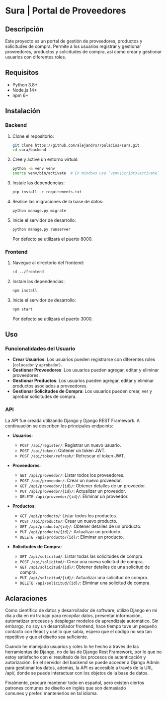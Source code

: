 # Sura | Portal de Proveedores

## Descripción

Este proyecto es un portal de gestión de proveedores, productos y solicitudes de compra. Permite a los usuarios
registrar y gestionar proveedores, productos y solicitudes de compra, así como crear y gestionar usuarios con diferentes
roles.

## Requisitos

- Python 3.8+
- Node.js 14+
- npm 6+

## Instalación

### Backend

1. Clone el repositorio:
    ```bash
    git clone https://github.com/alejandro77palacios/sura.git
    cd sura/backend
    ```

2. Cree y active un entorno virtual:
    ```bash
    python -m venv venv
    source venv/bin/activate  # En Windows usa `venv\Scripts\activate`
    ```

3. Instale las dependencias:
    ```bash
    pip install -r requirements.txt
    ```

4. Realice las migraciones de la base de datos:
    ```bash
    python manage.py migrate
    ```

5. Inicie el servidor de desarrollo:
    ```bash
    python manage.py runserver
    ```
   Por defecto se utilizará el puerto 8000.

### Frontend

1. Navegue al directorio del frontend:
    ```bash
    cd ../frontend
    ```

2. Instale las dependencias:
    ```bash
    npm install
    ```

3. Inicie el servidor de desarrollo:
    ```bash
    npm start
    ```
   Por defecto se utilizará el puerto 3000.

## Uso

### Funcionalidades del Usuario

- **Crear Usuarios**: Los usuarios pueden registrarse con diferentes roles (`colocador` y `aprobador`).
- **Gestionar Proveedores**: Los usuarios pueden agregar, editar y eliminar proveedores.
- **Gestionar Productos**: Los usuarios pueden agregar, editar y eliminar productos asociados a proveedores.
- **Gestionar Solicitudes de Compra**: Los usuarios pueden crear, ver y aprobar solicitudes de compra.

### API

La API fue creada utilizando Django y Django REST Framework. A continuación se describen los principales endpoints:

- **Usuarios**:
    - `POST /api/register/`: Registrar un nuevo usuario.
    - `POST /api/token/`: Obtener un token JWT.
    - `POST /api/token/refresh/`: Refrescar el token JWT.

- **Proveedores**:
    - `GET /api/proveedor/`: Listar todos los proveedores.
    - `POST /api/proveedor/`: Crear un nuevo proveedor.
    - `GET /api/proveedor/{id}/`: Obtener detalles de un proveedor.
    - `PUT /api/proveedor/{id}/`: Actualizar un proveedor.
    - `DELETE /api/proveedor/{id}/`: Eliminar un proveedor.

- **Productos**:
    - `GET /api/producto/`: Listar todos los productos.
    - `POST /api/producto/`: Crear un nuevo producto.
    - `GET /api/producto/{id}/`: Obtener detalles de un producto.
    - `PUT /api/producto/{id}/`: Actualizar un producto.
    - `DELETE /api/producto/{id}/`: Eliminar un producto.

- **Solicitudes de Compra**:
    - `GET /api/solicitud/`: Listar todas las solicitudes de compra.
    - `POST /api/solicitud/`: Crear una nueva solicitud de compra.
    - `GET /api/solicitud/{id}/`: Obtener detalles de una solicitud de compra.
    - `PUT /api/solicitud/{id}/`: Actualizar una solicitud de compra.
    - `DELETE /api/solicitud/{id}/`: Eliminar una solicitud de compra.

## Aclaraciones

Como científico de datos y desarrollador de software, utilizo Django en mi día a día en mi trabajo para recopilar datos,
presentar información, automatizar procesos y desplegar modelos de aprendizaje automático.
Sin embargo, no soy un desarrollador frontend, hace tiempo tuve un pequeño contacto con React y usé lo que sabía, espero
que el código no sea tan repetitivo y que el diseño sea suficiente.

Cuando he manejado usuarios y roles lo he hecho a través de las herramientas de Django, no de las de Django Rest
Framework,
por lo que no estoy satisfecho con el resultado de los procesos de autenticación y autorización.
En el servidor del backend se puede acceder a Django Admin para gestionar los datos, además, la API es accesible a
través de
la URL /api/, donde se puede interactuar con los objetos de la base de datos.

Finalmente, procuré mantener todo en español, pero existen ciertos patrones comunes de diseño en inglés que son demasiado  
comunes y preferí mantenerlos en tal idioma. 
